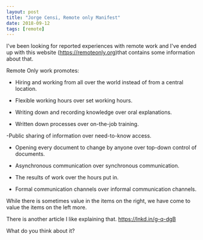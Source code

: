 ```yaml
---
layout: post
title: "Jorge Censi, Remote only Manifest"
date: 2018-09-12
tags: [remote]
---
```


I've been looking for reported experiences with remote work and I've ended up with this website (https://remoteonly.org)that contains some information about that. 

Remote Only work promotes:

- Hiring and working from all over the world instead of from a central location.

- Flexible working hours over set working hours.

- Writing down and recording knowledge over oral explanations.

- Written down processes over on-the-job training.

-Public sharing of information over need-to-know access.

- Opening every document to change by anyone over top-down control of documents.

- Asynchronous communication over synchronous communication.

- The results of work over the hours put in.

- Formal communication channels over informal communication channels.

While there is sometimes value in the items on the right, we have come to value the items on the left more.

There is another article I like explaining that. https://lnkd.in/g-q-dgB


What do you think about it?